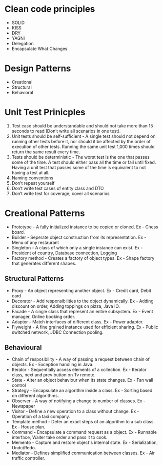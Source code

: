 # Clean code principles

- SOLID
- KISS
- DRY
- YAGNI
- Delegation
- Encapsulate What Changes

# Design Patterns

 - Creational
 - Structural
 - Behavioral

# Unit Test Prinicples

1. Test case should be understandable and should not take more than 15 seconds to read  (Don’t write all scenarios in one test).
2. Unit tests should be self-sufficient - A single test should not depend on running other tests before it, nor should it be affected by the order of execution of other tests. Running the same unit test 1,000 times should return the same result every time.
3. Tests should be deterministic - The worst test is the one that passes some of the time. A test should either pass all the time or fail until fixed. Having a unit test that passes some of the time is equivalent to not having a test at all.
4. Naming conventions
5. Don't repeat yourself
6. Don’t write test cases of entity class and DTO
7. Don’t write test for coverage, cover all scenarios

# Creational Patterns
- Prototype - A fully initialized instance to be copied or cloned. Ex - Chess board.
- Builder - Seperate object construction from its representation. Ex - Menu of any restaurant
- Singleton - A class of which only a single instance can exist. Ex - President of country, Database connection, Logging
- Factory method - Creates a factory of object types. Ex - Shape factory that generates different shapes.

## Structural Patterns
- Proxy - An object representing another object. Ex - Credit card, Debit card
- Decorator - Add responsibilities to the object dynamically. Ex - Adding discount on order, Adding toppings on pizza, Java IO.
- Facade - A single class that represent an entire subsystem. Ex - Event manager, Online booking order.
- Adapter - Match interfaces of different class. Ex - Power adapter.
- Flyweight - A fine grained instance used for efficient sharing. Ex - Public switched network, JDBC Connection pooling.

## Behavioural
- Chain of resposibility - A way of passing a request between chain of objects. Ex - Exception handling in Java.
- Iterator - Sequentially access elements of a collection. Ex - Iterator class, next and prev button on Tv remote.
- State - Alter an object behaviour when its state changes. Ex - Fan wall control
- Strategy - Encapsulate an algorithm inside a class. Ex - Sorting based on different algorithms.
- Observer - A way of notifying a change to number of classes. Ex - Newspaper
- Visitor - Define a new operation to a class without change. Ex - Operation of a taxi company.
- Template method - Defer an exact steps of an algorithm to a sub class. Ex - House plan.
- Command - Encapsulate a command request as a object. Ex - Runnable interface, Waiter take order and pass it to cook.
- Memento - Capture and restore object's internal state. Ex - Serialization, Undo/Redo.
- Mediator - Defines simplified communication between classes. Ex - Air traffic controller.
